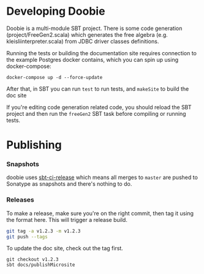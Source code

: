 # Developing Doobie

Doobie is a multi-module SBT project.
There is some code generation (project/FreeGen2.scala) which generates the free algebra (e.g. kleisliinterpreter.scala)
from JDBC driver classes definitions.

Running the tests or building the documentation site requires connection to the example Postgres docker contains,
which you can spin up using docker-compose:

```
docker-compose up -d --force-update
```

After that, in SBT you can run `test` to run tests, and `makeSite` to build the doc site

If you're editing code generation related code, you should reload the SBT project and then run the `freeGen2` SBT task
before compiling or running tests.

# Publishing

### Snapshots

doobie uses [sbt-ci-release](https://github.com/olafurpg/sbt-ci-release) which means all merges to `master` are pushed to Sonatype as snapshots and there's nothing to do.

### Releases

To make a release, make sure you're on the right commit, then tag it using the format here. This will trigger a release build.

```bash
git tag -a v1.2.3 -m v1.2.3
git push --tags
```

To update the doc site, check out the tag first.

```
git checkout v1.2.3
sbt docs/publishMicrosite
```



